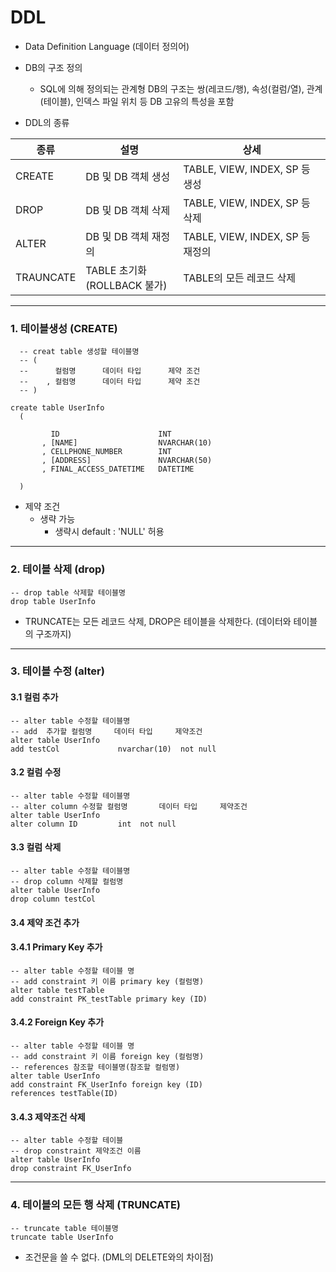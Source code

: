 # DDL

- Data Definition Language (데이터 정의어)
- DB의 구조 정의
  
  - SQL에 의해 정의되는 관계형 DB의 구조는 쌍(레코드/행), 속성(컬럼/열), 관계(테이블), 인덱스 파일 위치 등 DB 고유의 특성을 포함
  
  
- DDL의 종류

| 종류      | 설명                             | 상세                             |
| --------- | -------------------------------- | -------------------------------- |
| CREATE    | DB 및 DB 객체 생성               | TABLE, VIEW, INDEX, SP 등 생성   |
| DROP      | DB 및 DB 객체 삭제               | TABLE, VIEW, INDEX, SP 등 삭제   |
| ALTER     | DB 및 DB 객체 재정의             | TABLE, VIEW, INDEX, SP 등 재정의 |
| TRAUNCATE | TABLE 초기화<br/>(ROLLBACK 불가) | TABLE의 모든 레코드 삭제<BR/>    |



---



### 1. 테이블생성 (CREATE)

```mssql
  -- creat table 생성할 테이블명
  -- (
  --      컬럼명      데이터 타입      제약 조건
  --    , 컬럼명      데이터 타입      제약 조건
  -- )
    
create table UserInfo
  (
 
         ID                      INT
       , [NAME]                  NVARCHAR(10)
       , CELLPHONE_NUMBER        INT
       , [ADDRESS]               NVARCHAR(50)
       , FINAL_ACCESS_DATETIME   DATETIME
 
  )
```

- 제약 조건
  - 생략 가능 
    - 생략시  default : 'NULL' 허용



---



### 2. 테이블 삭제 (drop)

```mssql
-- drop table 삭제할 테이블명
drop table UserInfo
```

- TRUNCATE는 모든 레코드 삭제, DROP은 테이블을 삭제한다. (데이터와 테이블의 구조까지)



---



### 3. 테이블 수정 (alter)

#### 3.1 컬럼 추가

```mssql
-- alter table 수정할 테이블명
-- add  추가할 컬럼명     데이터 타입     제약조건
alter table UserInfo
add testCol             nvarchar(10)  not null
```



#### 3.2 컬럼 수정

```mssql
-- alter table 수정할 테이블명
-- alter column 수정할 컬럼명       데이터 타입     제약조건
alter table UserInfo
alter column ID         int  not null
```



#### 3.3 컬럼 삭제

```mssql
-- alter table 수정할 테이블명
-- drop column 삭제할 컬럼명
alter table UserInfo
drop column testCol
```



#### 3.4 제약 조건 추가 

#### 3.4.1 Primary Key 추가 

```mssql
-- alter table 수정할 테이블 명
-- add constraint 키 이름 primary key (컬럼명)
alter table testTable
add constraint PK_testTable primary key (ID)
```



#### 3.4.2 Foreign Key 추가

```mssql
-- alter table 수정할 테이블 명
-- add constraint 키 이름 foreign key (컬럼명)
-- references 참조할 테이블명(참조할 컬럼명)
alter table UserInfo
add constraint FK_UserInfo foreign key (ID)
references testTable(ID)
```



#### 3.4.3 제약조건 삭제

```mssql
-- alter table 수정할 테이블
-- drop constraint 제약조건 이름
alter table UserInfo
drop constraint FK_UserInfo
```



---



### 4. 테이블의 모든 행 삭제 (TRUNCATE)

```mssql
-- truncate table 테이블명
truncate table UserInfo
```

- 조건문을 쓸 수 없다. (DML의 DELETE와의 차이점)
